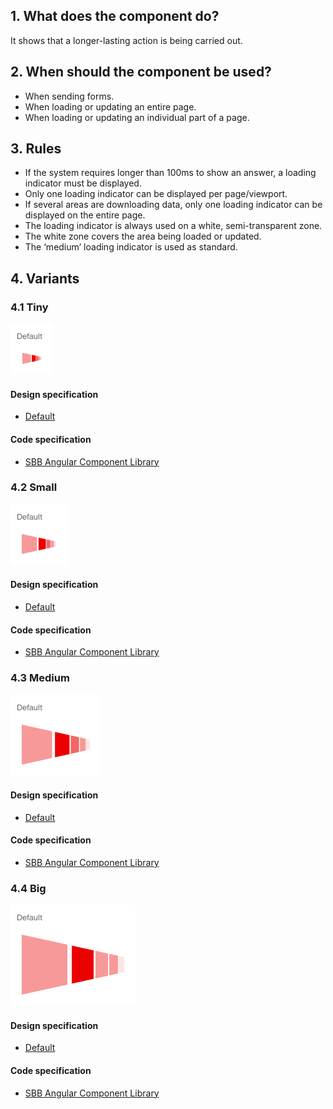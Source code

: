 ## 1. What does the component do?
It shows that a longer-lasting action is being carried out.

## 2. When should the component be used?
* When sending forms.
* When loading or updating an entire page.
* When loading or updating an individual part of a page.

## 3. Rules
* If the system requires longer than 100ms to show an answer, a loading indicator must be displayed.
* Only one loading indicator can be displayed per page/viewport.
* If several areas are downloading data, only one loading indicator can be displayed on the entire page.
* The loading indicator is always used on a white, semi-transparent zone.
* The white zone covers the area being loaded or updated.
* The ‘medium’ loading indicator is used as standard.

## 4. Variants
### 4.1 Tiny
![Image of the tiny loading indicator component](https://raw.githubusercontent.com/sbb-design-systems/design-system-website-documentation/master/documentation/components/loadingindicator/images/loadingindicator_tiny.png 'class: image')

#### Design specification
* [Default](https://www.sketch.com/s/80f12b3b-58e5-4b4c-98cd-c553bae18db0/a/ozDKZx#Inspector)

#### Code specification
* [SBB Angular Component Library](https://sbb-angular.app.sbb.ch/public/components/loading)

### 4.2 Small
![Image of the small loading indicator component](https://raw.githubusercontent.com/sbb-design-systems/design-system-website-documentation/master/documentation/components/loadingindicator/images/loadingindicator_small.png 'class: image')

#### Design specification
* [Default](https://www.sketch.com/s/80f12b3b-58e5-4b4c-98cd-c553bae18db0/a/Rvo8Ex#Inspector)

#### Code specification
* [SBB Angular Component Library](https://sbb-angular.app.sbb.ch/public/components/loading)

### 4.3 Medium 
![Image of the medium loading indicator component](https://raw.githubusercontent.com/sbb-design-systems/design-system-website-documentation/master/documentation/components/loadingindicator/images/loadingindicator_medium.png 'class: image')

#### Design specification
* [Default](https://www.sketch.com/s/80f12b3b-58e5-4b4c-98cd-c553bae18db0/a/1JPWrn#Inspector)

#### Code specification
* [SBB Angular Component Library](https://sbb-angular.app.sbb.ch/public/components/loading)

### 4.4 Big
![Image of the big loading indicator component](https://raw.githubusercontent.com/sbb-design-systems/design-system-website-documentation/master/documentation/components/loadingindicator/images/loadingindicator_big.png 'class: image')

#### Design specification
* [Default](https://www.sketch.com/s/80f12b3b-58e5-4b4c-98cd-c553bae18db0/a/pZKwJG#Inspector)

#### Code specification
* [SBB Angular Component Library](https://sbb-angular.app.sbb.ch/public/components/loading)